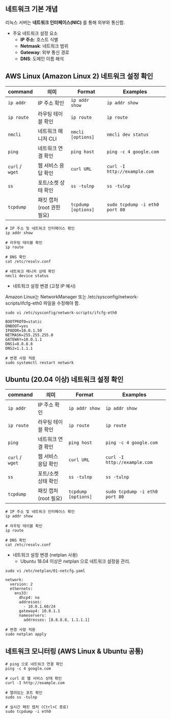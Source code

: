 ## 네트워크 기본 개념
리눅스 서버는 **네트워크 인터페이스(NIC)** 를 통해 외부와 통신함.
- 주요 네트워크 설정 요소
  - **IP 주소**: 호스트 식별  
  - **Netmask**: 네트워크 범위  
  - **Gateway**: 외부 통신 경로  
  - **DNS**: 도메인 이름 해석  


## AWS Linux (Amazon Linux 2) 네트워크 설정 확인

| command | 의미 | Format | Examples |
|---------|------|--------|----------|
| `ip addr` | IP 주소 확인 | `ip addr show` | `ip addr show` |
| `ip route` | 라우팅 테이블 확인 | `ip route` | `ip route` |
| `nmcli` | 네트워크 매니저 CLI | `nmcli [options]` | `nmcli dev status` |
| `ping` | 네트워크 연결 확인 | `ping host` | `ping -c 4 google.com` |
| `curl` / `wget` | 웹 서비스 응답 확인 | `curl URL` | `curl -I http://example.com` |
| `ss` | 포트/소켓 상태 확인 | `ss -tulnp` | `ss -tulnp` |
| `tcpdump` | 패킷 캡처 (root 권한 필요) | `tcpdump [options]` | `sudo tcpdump -i eth0 port 80` |

```
# IP 주소 및 네트워크 인터페이스 확인
ip addr show

# 라우팅 테이블 확인
ip route

# DNS 확인
cat /etc/resolv.conf

# 네트워크 매니저 상태 확인
nmcli device status
```

- 네트워크 설정 변경 (고정 IP 예시)

Amazon Linux는 NetworkManager 또는 /etc/sysconfig/network-scripts/ifcfg-eth0 파일을 수정해야 함.
```
sudo vi /etc/sysconfig/network-scripts/ifcfg-eth0

BOOTPROTO=static
ONBOOT=yes
IPADDR=10.0.1.50
NETMASK=255.255.255.0
GATEWAY=10.0.1.1
DNS1=8.8.8.8
DNS2=1.1.1.1

# 변경 사항 적용
sudo systemctl restart network
```

## Ubuntu (20.04 이상) 네트워크 설정 확인
| command         | 의미              | Format              | Examples                       |
| --------------- | --------------- | ------------------- | ------------------------------ |
| `ip addr`       | IP 주소 확인        | `ip addr show`      | `ip addr show`                 |
| `ip route`      | 라우팅 테이블 확인      | `ip route`          | `ip route`                     |
| `ping`          | 네트워크 연결 확인      | `ping host`         | `ping -c 4 google.com`         |
| `curl` / `wget` | 웹 서비스 응답 확인     | `curl URL`          | `curl -I http://example.com`   |
| `ss`            | 포트/소켓 상태 확인     | `ss -tulnp`         | `ss -tulnp`                    |
| `tcpdump`       | 패킷 캡처 (root 필요) | `tcpdump [options]` | `sudo tcpdump -i eth0 port 80` |
```
# IP 주소 및 네트워크 인터페이스 확인
ip addr show

# 라우팅 테이블 확인
ip route

# DNS 확인
cat /etc/resolv.conf
```

- 네트워크 설정 변경 (netplan 사용)
  - Ubuntu 18.04 이상은 netplan 으로 네트워크 설정을 관리.
```
sudo vi /etc/netplan/01-netcfg.yaml

network:
  version: 2
  ethernets:
    ens33:
      dhcp4: no
      addresses:
        - 10.0.1.60/24
      gateway4: 10.0.1.1
      nameservers:
        addresses: [8.8.8.8, 1.1.1.1]

# 변경 사항 적용
sudo netplan apply
```

## 네트워크 모니터링 (AWS Linux & Ubuntu 공통)

```
# ping 으로 네트워크 연결 확인
ping -c 4 google.com

# curl 로 웹 서비스 상태 확인
curl -I http://example.com

# 열려있는 포트 확인
sudo ss -tulnp

# 실시간 패킷 캡처 (Ctrl+C 종료)
sudo tcpdump -i eth0
```
